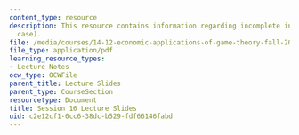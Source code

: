 ```yaml
---
content_type: resource
description: This resource contains information regarding incomplete information (static
  case).
file: /media/courses/14-12-economic-applications-of-game-theory-fall-2012/c2e12cf10cc638dcb529fdf66146fabd_MIT14_12F12_slides16.pdf
file_type: application/pdf
learning_resource_types:
- Lecture Notes
ocw_type: OCWFile
parent_title: Lecture Slides
parent_type: CourseSection
resourcetype: Document
title: Session 16 Lecture Slides
uid: c2e12cf1-0cc6-38dc-b529-fdf66146fabd
---
```

